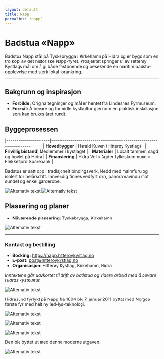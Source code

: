 ```yaml
---
layout: default
title: Napp
permalink: /napp/
---
```


# Badstua «Napp»

Badstua Napp står på Tyskebrygga i Kirkehamn på Hidra og er bygd som en tro kopi av det historiske Napp-fyret. Prosjektet springer ut av Hitterøy Kystlags mål om å gi både fastboende og besøkende en maritim badstu-opplevelse med sterk lokal forankring.

---

## Bakgrunn og inspirasjon
- **Forbilde:** Originaltegninger og mål er hentet fra Lindesnes Fyrmuseum.  
- **Formål:** Å bevare og formidle kystkultur gjennom en praktisk installasjon som kan brukes året rundt.

## Byggeprosessen

|----------------------|------------------------------------------------------------------------|
| **Hovedbygger**      | Harald Kuven (Hitterøy Kystlag)                                        |
| **Frivillig bistand**| Medlemmer i kystlaget                                                  |
| **Materialer**       | Lokalt tømmer, sagd og høvlet på Hidra                                 |
| **Finansiering**     | Hidra Vel • Agder fylkeskommune • Flekkefjord Sparebank                |


Badstua er satt opp i tradisjonelt bindingsverk, kledd med malmfuru og isolert for helårsdrift. Innvendig finnes vedfyrt ovn, panoramavindu mot sundet og enkel garderobe.

![Alternativ tekst](/assets/img/napp/a3c8df3e-ece4-4d40-a877-8fa14bd810ae.jpg)
![Alternativ tekst](/assets/img/napp/39569e42-4809-4a0f-a55a-832f98e1bf62.jpg)

## Plassering og planer
- **Nåværende plassering:** Tyskebrygga, Kirkehamn  

![Alternativ tekst](/assets/img/napp/7d250deb-e4a5-48be-bc11-b6aeb51d782e.jpg)

---

### Kontakt og bestilling
- **Booking:** <https://napp.hitteroykystlag.no>  
- **E-post:** post@hitteroykystlag.no  
- **Organisasjon:** Hitterøy Kystlag, Kirkehamn, Hidra  

_Inntektene går uavkortet til drift av badstua og videre arbeid med å bevare Hidras kystkultur._



![Alternativ tekst](/assets/img/napp.jpg)

Hidrasund fyrlykt på Napp fra 1894 ble 7. januar 2011 byttet med Norges første fyr med helt ny led-lys-teknologi.

![Alternativ tekst](/assets/img/napp/2a6aac3c-df09-4c3c-917b-fb3190c8ca28.jpg)

![Alternativ tekst](/assets/img/napp/ee71f671-87f1-4f65-951e-42b00b74c1b3.jpg)

![Alternativ tekst](/assets/img/napp/e8df2812-da5e-4f45-8f34-509d224a4074.jpg)

Den ble byttet ut med denne moderne utgaven.

![Alternativ tekst](/assets/img/napp/72ff5bda-4c5a-4396-915e-b616ebd83072.jpg)
